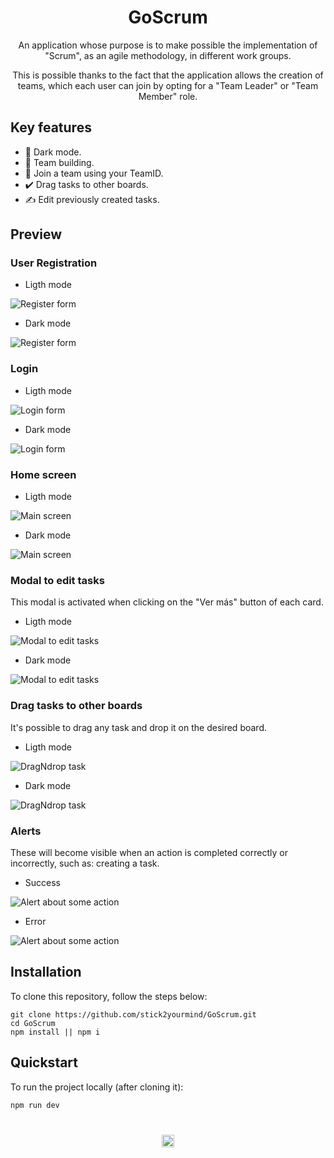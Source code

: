 # <span style="display: flex; justify-content: center; align-items: center; gap: 30px;">GoScrum</span>

<span style="text-align: center" >
<p>An application whose purpose is to make possible the implementation of "Scrum", as an agile methodology, in different work groups.</p>
<p>This is possible thanks to the fact that the application allows the creation of teams, which each user can join by opting for a "Team Leader" or "Team Member" role.</p>
</span>

## Key features

- 🌙​ Dark mode.
- 🚀​ Team building.
- 🤝​ Join a team using your TeamID.
- ​✔️​ Drag tasks to other boards.
- ✍️​ Edit previously created tasks.

## Preview

### User Registration

- Ligth mode

![Register form](src/assets/Register.png)

- Dark mode

![Register form](src/assets/Register-Dark.png)
### Login

- Ligth mode

![Login form](src/assets/Login-Dark.png)

- Dark mode

![Login form](src/assets/Login.png)

### Home screen

- Ligth mode

![Main screen](src/assets/HomeScreen.png)

- Dark mode

![Main screen](src/assets/HomeScreen-Dark.png)

### Modal to edit tasks


This modal is activated when clicking on the "Ver más" button of each card.

- Ligth mode

![Modal to edit tasks](src/assets/Modal-EditarTarea.png)

- Dark mode

![Modal to edit tasks](src/assets/Modal-EditarTarea-Dark.png)

### Drag tasks to other boards

It's possible to drag any task and drop it on the desired board.

- Ligth mode

![DragNdrop task](src/assets/DragNdrop.png)

- Dark mode

![DragNdrop task](src/assets/DragNdrop-Dark.png)

### Alerts

These will become visible when an action is completed correctly or incorrectly, such as: creating a task.

- Success

![Alert about some action](src/assets/Toast-success.png)

- Error

![Alert about some action](src/assets/Toast-error.png)

## Installation

To clone this repository, follow the steps below:

```fix
git clone https://github.com/stick2yourmind/GoScrum.git
cd GoScrum
npm install || npm i
```

## Quickstart

To run the project locally (after cloning it):

```fix
npm run dev
```

<span style="display: flex; justify-content: center; margin-top: 40px">
<img src='src/assets/GoScrum.png' height="20" />
</span>